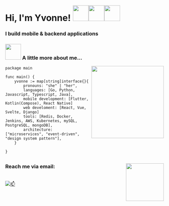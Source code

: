 <h1> Hi, I'm Yvonne! <img src="https://media.giphy.com/media/2bBwk0yHKt8mvtDGGX/giphy.gif" width="50"><img src="https://media.giphy.com/media/553ZGCzYHSQHXiFKA8/giphy.gif" width="50"><img src="https://media.giphy.com/media/mGcNjsfWAjY5AEZNw6/giphy.gif" width="50"></h1>

### I build mobile & backend applications

### <img src="https://media.giphy.com/media/VgCDAzcKvsR6OM0uWg/giphy.gif" width="50"> A little more about me... 

<img align='right' src="https://media.giphy.com/media/ieyl9zmCjO4b4t6qoY/giphy.gif" width="230">

```golang
package main

func main() {
    yvonne := map[string]interface{}{
        pronouns: "she" | "her",
        languages: [Go, Python, Javascript, Typescript, Java],
        mobile development: [Flutter, Kotlin(Compose), React Native]
        web develoment: [React, Vue, Svelte, Django]
        tools: [Redis, Docker, Jenkins, AWS, Kubernetes, mySQL, PostgreSQL, mongoDB],
        architecture: ["microservices", "event-driven", "design system pattern"],
    }

}
```

##
<img align="right" src="https://media3.giphy.com/media/v1.Y2lkPTc5MGI3NjExMGtya29uOWxndWwwM3h6cTZlOXRnMDF2a3pybjB1Nm1nM2htd2hsNCZlcD12MV9pbnRlcm5hbF9naWZfYnlfaWQmY3Q9Zw/l41lZuDtMj71VOHxS/giphy.gif" width="120">

### Reach me via email:<br></br>

[![📫](https://img.shields.io/badge/Gmail-D14836?style=for-the-badge&logo=gmail&logoColor=white)](mailto:charawey@gmail.com)
